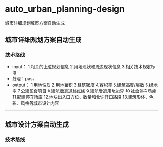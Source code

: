 # auto_urban_planning-design
城市详细规划城市方案自动生成
## 城市详细规划方案自动生成
### 技术路线
* input：
  1.相关的上位规划信息
  2.用地现状和周边现状信息
  3.相关技术规定标准
* 处理：pass
* output：
  1.用地性质
  2.用地面积
  3.建筑密度
  4.容积率
  5.建筑高度/层数
  6.绿地率
  7.公建配套项目
  8.建筑后退道路红线
  9.建筑后退用地边界
  10.社会停车场库
  11.配建停车场库
  12.地块出入口方位、数量和允许开口路段
  13.建筑形体、色彩、风格等城市设计内容
---
## 城市设计方案自动生成
### 技术路线
